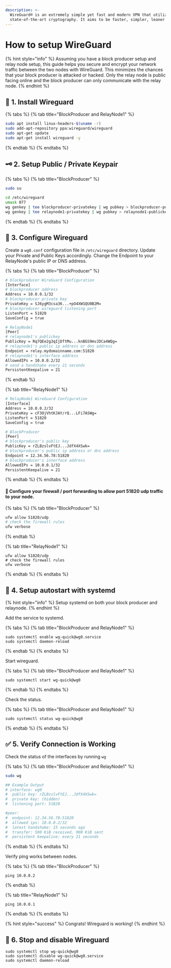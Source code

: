 ```yaml
---
description: >-
  WireGuard® is an extremely simple yet fast and modern VPN that utilizes
  state-of-the-art cryptography. It aims to be faster, simpler, leaner.
---
```


# How to setup WireGuard

{% hint style="info" %}
Assuming you have a block producer setup and relay node setup, this guide helps you secure and encrypt your network traffic between the two nodes with WireGuard. This minimizes the chances that your block producer is attacked or hacked. Only the relay node is public facing online and the block producer can only communicate with the relay node.
{% endhint %}

## 🐣 1. Install Wireguard

{% tabs %}
{% tab title="BlockProducer and RelayNode1" %}
```bash
sudo apt install linux-headers-$(uname -r)
sudo add-apt-repository ppa:wireguard/wireguard
sudo apt-get update
sudo apt-get install wireguard -y
```
{% endtab %}
{% endtabs %}

##  🗝 2. Setup Public / Private Keypair

{% tabs %}
{% tab title="BlockProducer" %}
```bash
sudo su

cd /etc/wireguard
umask 077
wg genkey | tee blockproducer-privatekey | wg pubkey > blockproducer-publickey
wg genkey | tee relaynode1-privatekey | wg pubkey > relaynode1-publickey
```
{% endtab %}
{% endtabs %}

## 🤖 3. Configure Wireguard

Create a `wg0.conf` configuration file in  `/etc/wireguard` directory. Update your Private and Public Keys accordingly. Change the Endpoint to your RelayNode's public IP or DNS address.

{% tabs %}
{% tab title="BlockProducer" %}
```bash
# blockproducer WireGuard Configuration
[Interface]
# blockproducer address
Address = 10.0.0.1/32
# blockproducer private key
PrivateKey = SJ6ygM3csa36...+pO4XW1QU0B2M=
# blockproducer wireguard listening port
ListenPort = 51820
SaveConfig = true

# RelayNode1
[Peer]
# relaynode1's publickey
PublicKey = Rq7QEe2g3qIjDftMu...knBGS9mvJDCa4WQg=
# relaynode1's public ip address or dns address
Endpoint = relay.mydomainname.com:51820
# relaynode1's interface address
AllowedIPs = 10.0.0.2/32
# send a handshake every 21 seconds
PersistentKeepalive = 21
```
{% endtab %}

{% tab title="RelayNode1" %}
```bash
# RelayNode1 WireGuard Configuration
[Interface]
Address = 10.0.0.2/32
PrivateKey = cF3OjVhtKJAY/rQ...LFi7ASWg=
ListenPort = 51820
SaveConfig = true

# BlockProducer
[Peer]
# blockproducer's public key
PublicKey = rZLBzslvFtEJ...JdfX4XSwk=
# blockproducer's public ip address or dns address
Endpoint = 12.34.56.78:51820
# blockproducer's interface address
AllowedIPs = 10.0.0.1/32
PersistentKeepalive = 21
```
{% endtab %}
{% endtabs %}

#### 🧱 Configure your firewall / port forwarding to allow port 51820 udp traffic to your node.

{% tabs %}
{% tab title="BlockProducer" %}
```bash
ufw allow 51820/udp
# check the firewall rules
ufw verbose
```
{% endtab %}

{% tab title="RelayNode1" %}
```
ufw allow 51820/udp
# check the firewall rules
ufw verbose
```
{% endtab %}
{% endtabs %}

## 🔗 4. Setup autostart with systemd

{% hint style="info" %}
Setup systemd on both your block producer and relaynode.
{% endhint %}

Add the service to systemd.

{% tabs %}
{% tab title="BlockProducer and RelayNode1" %}
```text
sudo systemctl enable wg-quick@wg0.service
sudo systemctl daemon-reload
```
{% endtab %}
{% endtabs %}

Start wireguard.

{% tabs %}
{% tab title="BlockProducer and RelayNode1" %}
```text
sudo systemctl start wg-quick@wg0
```
{% endtab %}
{% endtabs %}

Check the status.

{% tabs %}
{% tab title="BlockProducer and RelayNode1" %}
```text
sudo systemctl status wg-quick@wg0
```
{% endtab %}
{% endtabs %}

## ✅ 5. Verify Connection is Working

Check the status of the interfaces by running `wg`

{% tabs %}
{% tab title="BlockProducer and RelayNode1" %}
```bash
sudo wg

## Example Output
# interface: wg0
#  public key: rZLBzslvFtEJ...JdfX4XSwk=
#  private key: (hidden)
#  listening port: 51820

#peer:
#  endpoint: 12.34.56.78:51820
#  allowed ips: 10.0.0.2/32
#  latest handshake: 15 seconds ago
#  transfer: 500 KiB received, 900 KiB sent
#  persistent keepalive: every 21 seconds
```
{% endtab %}
{% endtabs %}

Verify ping works between nodes.

{% tabs %}
{% tab title="BlockProducer" %}
```text
ping 10.0.0.2
```
{% endtab %}

{% tab title="RelayNode1" %}
```
ping 10.0.0.1
```
{% endtab %}
{% endtabs %}

{% hint style="success" %}
Congrats! Wireguard is working!
{% endhint %}

## 🛑 6. Stop and disable Wireguard

```text
sudo systemctl stop wg-quick@wg0
sudo systemctl disable wg-quick@wg0.service
sudo systemctl daemon-reload
```

